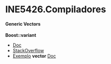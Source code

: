 # INE5426.Compiladores

#### Generic Vectors
**Boost::variant**
* [Doc](http://theboostcpplibraries.com/boost.variant)
* [StackOverflow](http://stackoverflow.com/questions/696399/how-to-put-different-template-types-into-one-vector)
* [Exemplo](cpp.sh/6x2v)
**vector<T>**
[Doc](http://www.cplusplus.com/reference/vector/vector/vector/)
